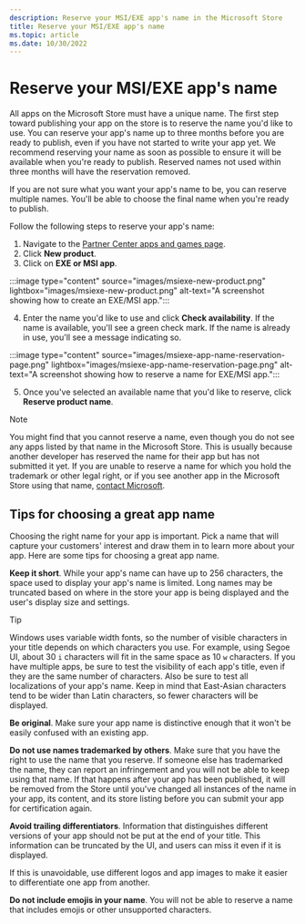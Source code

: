 ```yaml
---
description: Reserve your MSI/EXE app's name in the Microsoft Store
title: Reserve your MSI/EXE app's name
ms.topic: article
ms.date: 10/30/2022
---
```


# Reserve your MSI/EXE app's name

All apps on the Microsoft Store must have a unique name. The first step toward publishing your app on the store is to reserve the name you'd like to use. You can reserve your app's name up to three months before you are ready to publish, even if you have not started to write your app yet. We recommend reserving your name as soon as possible to ensure it will be available when you're ready to publish. Reserved names not used within three months will have the reservation removed.

If you are not sure what you want your app's name to be, you can reserve multiple names. You'll be able to choose the final name when you're ready to publish.

Follow the following steps to reserve your app's name:

1. Navigate to the [Partner Center apps and games page](https://aka.ms/submitwindowsapp).
2. Click **New product**.
3. Click on **EXE or MSI app**.

:::image type="content" source="images/msiexe-new-product.png" lightbox="images/msiexe-new-product.png" alt-text="A screenshot showing how to create an EXE/MSI app.":::

4. Enter the name you'd like to use and click **Check availability**. If the name is available, you'll see a green check mark. If the name is already in use, you'll see a message indicating so.

:::image type="content" source="images/msiexe-app-name-reservation-page.png" lightbox="images/msiexe-app-name-reservation-page.png" alt-text="A screenshot showing how to reserve a name for EXE/MSI app.":::

5. Once you've selected an available name that you'd like to reserve, click **Reserve product name**.

> [!NOTE]
> You might find that you cannot reserve a name, even though you do not see any apps listed by that name in the Microsoft Store. This is usually because another developer has reserved the name for their app but has not submitted it yet. If you are unable to reserve a name for which you hold the trademark or other legal right, or if you see another app in the Microsoft Store using that name, [contact Microsoft](https://www.microsoft.com/info/cpyrtInfrg.html).

## Tips for choosing a great app name

Choosing the right name for your app is important. Pick a name that will capture your customers' interest and draw them in to learn more about your app. Here are some tips for choosing a great app name.

**Keep it short**. While your app's name can have up to 256 characters, the space used to display your app's name is limited. Long names may be truncated based on where in the store your app is being displayed and the user's display size and settings.

> [!TIP]
> Windows uses variable width fonts, so the number of visible characters in your title depends on which characters you use. For example, using Segoe UI, about 30 `i` characters will fit in the same space as 10 `w` characters. If you have multiple apps, be sure to test the visibility of each app's title, even if they are the same number of characters. Also be sure to test all localizations of your app's name. Keep in mind that East-Asian characters tend to be wider than Latin characters, so fewer characters will be displayed.

**Be original**. Make sure your app name is distinctive enough that it won't be easily confused with an existing app.

**Do not use names trademarked by others**. Make sure that you have the right to use the name that you reserve. If someone else has trademarked the name, they can report an infringement and you will not be able to keep using that name. If that happens after your app has been published, it will be removed from the Store until you've changed all instances of the name in your app, its content, and its store listing before you can submit your app for certification again.

**Avoid trailing differentiators**. Information that distinguishes different versions of your app should not be put at the end of your title. This information can be truncated by the UI, and users can miss it even if it is displayed.

If this is unavoidable, use different logos and app images to make it easier to differentiate one app from another.

**Do not include emojis in your name**. You will not be able to reserve a name that includes emojis or other unsupported characters.
